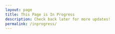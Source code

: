 ```yaml
---
layout: page
title: This Page is In Progress
description: Check back later for more updates!
permalink: /inprogress/
---
```


